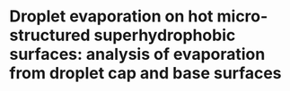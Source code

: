 # Droplet evaporation on hot micro-structured superhydrophobic surfaces: analysis of evaporation from droplet cap and base surfaces
